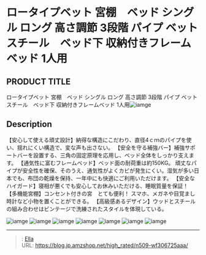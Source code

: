 # ロータイプベット 宮棚　ベッド シングル ロング 高さ調節 3段階 パイプ ベット　 スチール　ベッド下 収納付きフレームベッド 1人用


## PRODUCT TITLE 

ロータイプベット 宮棚　ベッド シングル ロング 高さ調節 3段階 パイプ ベット　 スチール　ベッド下 収納付きフレームベッド 1人用![iamge](https://b2bfiles1.gigab2b.cn/image/wkseller/305/20230619_c613cf890c6141ef9d426241bc7f0aaf.jpg)

## Description

【安心して使える頑丈設計】納得な構造にこだわり、直径4ｃｍのパイプを使い、揺れにくい構造で、変な声も出さない。
【安全を守る補強バー】補強サポートバーを設置する、三角の固定原理を応用し、ベッド全体をしっかり支えます。
【通気性に富むフレームベッド】ベッド面の耐荷重は約150KG。 頑丈なパイプが安全性を確保、そのうえ、通気性がよくカビが発生にくい。湿気が多い日本でも、布団の乾燥を保持、一年中にも快適にご利用いただけます。
【安全なハイガード】寝相が悪くでも安心してお休みいただける、睡眠質量を保証！
【多機能宮棚】コンセント付きの宮　とても便利！ スマホ、メガネや目覚まし時計など小物を置くことができる。
【高級感あるデザイン】ウッドとスチールの組み合わせはビンテージで洗練されたスタイルを体現している。




![iamge](https://b2bfiles1.gigab2b.cn/image/wkseller/305/20230628_e0c35926ebce114b50e483ed206f1685.jpg)
![iamge](https://b2bfiles1.gigab2b.cn/image/wkseller/305/20230628_0d77c297a61cf7a4539e928b2ef74939.jpg)
![iamge](https://b2bfiles1.gigab2b.cn/image/wkseller/305/20230628_1e90419bc85ad9c62ec5273cdc952887.jpg)
![iamge](https://b2bfiles1.gigab2b.cn/image/wkseller/305/20230628_aec6b329429f1372dd41168a1a1cabbc.jpg)
![iamge](https://b2bfiles1.gigab2b.cn/image/wkseller/305/20230628_cec177114b600a57bd3efb5d8cc71afe.jpg)
![iamge](https://b2bfiles1.gigab2b.cn/image/wkseller/305/20230628_052a92916057de78ce410cf6d36de264.jpg)
![iamge](https://b2bfiles1.gigab2b.cn/image/wkseller/305/20230628_586470112dd05f845c89df6166507594.jpg)


---

> : [Ella](https://blog.jp.amzshop.net/)  
> URL: https://blog.jp.amzshop.net/high_rated/n509-wf306725aaa/  

